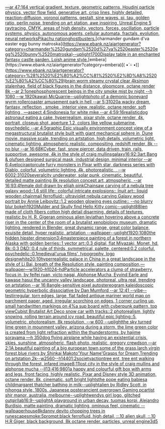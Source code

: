 [—ar 47:164 vertical gradient, texture, geometric patterns, Houdini particle physics, vector flow field, generative art, crisp lines, highly detailed, reaction-diffusion, voronoi patterns, gestalt, sine waves, pi, tau, golden ratio, perlin noise, trending on art station, awe inspiring, Unreal Engine 5 raytracing, CMYK, areas of high density, vectors, forces, oscillation, particle systems, physics, autonomous agents, cellular automata, fractals, evolution, neural networks](https://www.ebank.nz/aiartgenerator?category=%E2%80%94ar%252047%3A164%2520vertical%2520gradient%2C%2520texture%2C%2520geometric%2520patterns%2C%2520Houdini%2520particle%2520physics%2C%2520vector%2520flow%2520field%2C%2520generative%2520art%2C%2520crisp%2520lines%2C%2520highly%2520detailed%2C%2520reaction-diffusion%2C%2520voronoi%2520patterns%2C%2520gestalt%2C%2520sine%2520waves%2C%2520pi%2C%2520tau%2C%2520golden%2520ratio%2C%2520perlin%2520noise%2C%2520trending%2520on%2520art%2520station%2C%2520awe%2520inspiring%2C%2520Unreal%2520Engine%25205%2520raytracing%2C%2520CMYK%2C%2520areas%2520of%2520high%2520density%2C%2520vectors%2C%2520forces%2C%2520oscillation%2C%2520particle%2520systems%2C%2520physics%2C%2520autonomous%2520agents%2C%2520cellular%2520automata%2C%2520fractals%2C%2520evolution%2C%2520neural%2520networks)[Pikachu nation](https://www.ebank.nz/aiartgenerator?category=Pikachu%2520nation)[ghostbusters.](https://www.ebank.nz/aiartgenerator?category=ghostbusters.)[charmander gundam d'va easter egg bunny matroska](https://www.ebank.nz/aiartgenerator?category=charmander%2520gundam%2520d%27va%2520easter%2520egg%2520bunny%2520matroska)[--uplight](https://www.ebank.nz/aiartgenerator?category=--uplight)[1700](https://www.ebank.nz/aiartgenerator?category=1700)[Display table in an enchanted fantasy castle garden. Loish anime style.](https://www.ebank.nz/aiartgenerator?category=Display%2520table%2520in%2520an%2520enchanted%2520fantasy%2520castle%2520garden.%2520Loish%2520anime%2520style.)[embera](https://www.ebank.nz/aiartgenerator?category=embera)[( •́ ⍨ •̀)](https://www.ebank.nz/aiartgenerator?category=%28%2520%E2%80%A2%CC%81%2520%E2%8D%A8%2520%E2%80%A2%CC%80%29)[brain worm steamy crystal clear 4k](https://www.ebank.nz/aiartgenerator?category=brain%2520worm%2520steamy%2520crystal%2520clear%25204k)[simon stalenhag, field of black figures in the distance, gloomcore, octane render 8k --ar 2:1](https://www.ebank.nz/aiartgenerator?category=simon%2520stalenhag%2C%2520field%2520of%2520black%2520figures%2520in%2520the%2520distance%2C%2520gloomcore%2C%2520octane%2520render%25208k%2520--ar%25202%3A1)[one](https://www.ebank.nz/aiartgenerator?category=one)[phosphorescent beings in the city smoke mist by night --h 1080 --w 1920](https://www.ebank.nz/aiartgenerator?category=phosphorescent%2520beings%2520in%2520the%2520city%2520smoke%2520mist%2520by%2520night%2520--h%25201080%2520--w%25201920)[kawaii,](https://www.ebank.nz/aiartgenerator?category=kawaii%2C)[McQuarrie](https://www.ebank.nz/aiartgenerator?category=McQuarrie)[--uplight](https://www.ebank.nz/aiartgenerator?category=--uplight)[photo of a demonic boneyard wyrm rollercoaster amusement park in hell --ar 5:3](https://www.ebank.nz/aiartgenerator?category=photo%2520of%2520a%2520demonic%2520boneyard%2520wyrm%2520rollercoaster%2520amusement%2520park%2520in%2520hell%2520--ar%25205%3A3)[1020](https://www.ebank.nz/aiartgenerator?category=1020)[a wacky dream, fantasy, reflection , smoke , interior view, realistic, octane render, soft lighting , —aspect 4:5](https://www.ebank.nz/aiartgenerator?category=a%2520wacky%2520dream%2C%2520fantasy%2C%2520reflection%2520%2C%2520smoke%2520%2C%2520interior%2520view%2C%2520realistic%2C%2520octane%2520render%2C%2520soft%2520lighting%2520%2C%2520%E2%80%94aspect%25204%3A5)[indonesia for white mike --ar 4:5](https://www.ebank.nz/aiartgenerator?category=indonesia%2520for%2520white%2520mike%2520--ar%25204%3A5)[9:16](https://www.ebank.nz/aiartgenerator?category=9%3A16)[realistic](https://www.ebank.nz/aiartgenerator?category=realistic)[dog astronaut eating a cake, hyperrealism, pixar style, octane render, 4k, portrait, closeup shot, aperture 1.2, colors like yellow submarine, psychedelic  --ar 4:5](https://www.ebank.nz/aiartgenerator?category=dog%2520astronaut%2520eating%2520a%2520cake%2C%2520hyperrealism%2C%2520pixar%2520style%2C%2520octane%2520render%2C%25204k%2C%2520portrait%2C%2520closeup%2520shot%2C%2520aperture%25201.2%2C%2520colors%2520like%2520yellow%2520submarine%2C%2520psychedelic%2520%2520--ar%25204%3A5)[graphic,](https://www.ebank.nz/aiartgenerator?category=graphic%2C)[Epic visually environment concept view of a megastructural brutalist style built with giant mechanical sphere in, Dune movie, massive scale, trending on artstation, high details, volumetric light, cinematic lighting, atmospheric realistic, compositing, redshift render, 8k --no blur --ar 16:6](https://www.ebank.nz/aiartgenerator?category=Epic%2520visually%2520environment%2520concept%2520view%2520of%2520a%2520megastructural%2520brutalist%2520style%2520built%2520with%2520giant%2520mechanical%2520sphere%2520in%2C%2520Dune%2520movie%2C%2520massive%2520scale%2C%2520trending%2520on%2520artstation%2C%2520high%2520details%2C%2520volumetric%2520light%2C%2520cinematic%2520lighting%2C%2520atmospheric%2520realistic%2C%2520compositing%2C%2520redshift%2520render%2C%25208k%2520--no%2520blur%2520--ar%252016%3A6)[](https://www.ebank.nz/aiartgenerator?category=)[8K](https://www.ebank.nz/aiartgenerator?category=8K)[Cyber, fast, snow piercer, data driven, train, rails, supportive, awesome, 4k in the style of craig mullins](https://www.ebank.nz/aiartgenerator?category=Cyber%2C%2520fast%2C%2520snow%2520piercer%2C%2520data%2520driven%2C%2520train%2C%2520rails%2C%2520supportive%2C%2520awesome%2C%25204k%2520in%2520the%2520style%2520of%2520craig%2520mullins)[galaxy](https://www.ebank.nz/aiartgenerator?category=galaxy)[16:9](https://www.ebank.nz/aiartgenerator?category=16%3A9)[2:3](https://www.ebank.nz/aiartgenerator?category=2%3A3)[art,](https://www.ebank.nz/aiartgenerator?category=art%2C)[Bang & olufsen designed surgical mask, industrial design, minimal interior --ar 6:4](https://www.ebank.nz/aiartgenerator?category=Bang%2520%26%2520olufsen%2520designed%2520surgical%2520mask%2C%2520industrial%2520design%2C%2520minimal%2520interior%2520--ar%25206%3A4)[velociraptor](https://www.ebank.nz/aiartgenerator?category=velociraptor)[cute furry monsters in Pixar with star, darkness series with Diablo, colorful, volumetric lighting, 4k, photorealistic, , --w 600](https://www.ebank.nz/aiartgenerator?category=cute%2520furry%2520monsters%2520in%2520Pixar%2520with%2520star%2C%2520darkness%2520series%2520with%2520Diablo%2C%2520colorful%2C%2520volumetric%2520lighting%2C%25204k%2C%2520photorealistic%2C%2520%2C%2520--w%2520600)[2:3](https://www.ebank.nz/aiartgenerator?category=2%3A3)[1020](https://www.ebank.nz/aiartgenerator?category=1020)[several](https://www.ebank.nz/aiartgenerator?category=several)[city underwater, solar punk, cinematic, beautiful, detailed matte painting 8k resolution concept art, atmospheric, --ar 16:9](https://www.ebank.nz/aiartgenerator?category=city%2520underwater%2C%2520solar%2520punk%2C%2520cinematic%2C%2520beautiful%2C%2520detailed%2520matte%2520painting%25208k%2520resolution%2520concept%2520art%2C%2520atmospheric%2C%2520--ar%252016%3A9)[3:4](https://www.ebank.nz/aiartgenerator?category=3%3A4)[female doll drawn by elijah pink](https://www.ebank.nz/aiartgenerator?category=female%2520doll%2520drawn%2520by%2520elijah%2520pink)[Chainsaw carving of a nebula tree galaxy wood::1.6 still life:: colorful intricate explosions:: Inuit art:: liquid wooden chainmail ferrofluid:: ultraviolet nebula carving Galaxy wood portrait by Annie Leibovitz::1.2 wooden glowing eyes outline:: --no blurry blur bokeh](https://www.ebank.nz/aiartgenerator?category=Chainsaw%2520carving%2520of%2520a%2520nebula%2520tree%2520galaxy%2520wood%3A%3A1.6%2520still%2520life%3A%3A%2520colorful%2520intricate%2520explosions%3A%3A%2520Inuit%2520art%3A%3A%2520liquid%2520wooden%2520chainmail%2520ferrofluid%3A%3A%2520ultraviolet%2520nebula%2520carving%2520Galaxy%2520wood%2520portrait%2520by%2520Annie%2520Leibovitz%3A%3A1.2%2520wooden%2520glowing%2520eyes%2520outline%3A%3A%2520--no%2520blurry%2520blur%2520bokeh)[1920](https://www.ebank.nz/aiartgenerator?category=1920)[Mulder and Skully find Hello Kitty comic](https://www.ebank.nz/aiartgenerator?category=Mulder%2520and%2520Skully%2520find%2520Hello%2520Kitty%2520comic)[--uplight](https://www.ebank.nz/aiartgenerator?category=--uplight)[88](https://www.ebank.nz/aiartgenerator?category=88)[lien made of cloth fibers cotton high detail disarming, details of textures, realistic,by H. R. Giger](https://www.ebank.nz/aiartgenerator?category=lien%2520made%2520of%2520cloth%2520fibers%2520cotton%2520high%2520detail%2520disarming%2C%2520details%2520of%2520textures%2C%2520realistic%2Cby%2520H.%2520R.%2520Giger)[an ominous alien leviathan hovering above a concrete riser in the center of the room of a brutalist xenobiology museum, dramatic lighting, rendered in Blender, great dynamic range, great color balance, exuisite detail, hyper realistic, artstation --wallpaper](https://www.ebank.nz/aiartgenerator?category=an%2520ominous%2520alien%2520leviathan%2520hovering%2520above%2520a%2520concrete%2520riser%2520in%2520the%2520center%2520of%2520the%2520room%2520of%2520a%2520brutalist%2520xenobiology%2520museum%2C%2520dramatic%2520lighting%2C%2520rendered%2520in%2520Blender%2C%2520great%2520dynamic%2520range%2C%2520great%2520color%2520balance%2C%2520exuisite%2520detail%2C%2520hyper%2520realistic%2C%2520artstation%2520--wallpaper)[--uplight](https://www.ebank.nz/aiartgenerator?category=--uplight)[1920:1080](https://www.ebank.nz/aiartgenerator?category=1920%3A1080)[the hidden hipster dimension](https://www.ebank.nz/aiartgenerator?category=the%2520hidden%2520hipster%2520dimension)[3:4](https://www.ebank.nz/aiartgenerator?category=3%3A4)[masterpiece painting of a forest in northern Alaska with golden berries::1 vector art::0.3 digital, flat Miyazaki, Monet, hd, 8k::0.3 D&D::0.4 rule of thirds, symmetrical, palette, centered:0.2 colorful, psychedelic::0.1](https://www.ebank.nz/aiartgenerator?category=masterpiece%2520painting%2520of%2520a%2520forest%2520in%2520northern%2520Alaska%2520with%2520golden%2520berries%3A%3A1%2520vector%2520art%3A%3A0.3%2520digital%2C%2520flat%2520Miyazaki%2C%2520Monet%2C%2520hd%2C%25208k%3A%3A0.3%2520D%26D%3A%3A0.4%2520rule%2520of%2520thirds%2C%2520symmetrical%2C%2520palette%2C%2520centered%3A0.2%2520colorful%2C%2520psychedelic%3A%3A0.1)[medieval](https://www.ebank.nz/aiartgenerator?category=medieval)['urua films', typogrophy, logo design](https://www.ebank.nz/aiartgenerator?category=%27urua%2520films%27%2C%2520typogrophy%2C%2520logo%2520design)[white](https://www.ebank.nz/aiartgenerator?category=white)[20:10](https://www.ebank.nz/aiartgenerator?category=20%3A10)[hyperrealistic palace in China in a great landscape in the style of Li Bai, breath of the Resolution style, painting composition,—wallpaper—w1920–h1024–hd](https://www.ebank.nz/aiartgenerator?category=hyperrealistic%2520palace%2520in%2520China%2520in%2520a%2520great%2520landscape%2520in%2520the%2520style%2520of%2520Li%2520Bai%2C%2520breath%2520of%2520the%2520Resolution%2520style%2C%2520painting%2520composition%2C%E2%80%94wallpaper%E2%80%94w1920%E2%80%93h1024%E2%80%93hd)[Particle accelerators a clump of strawberry, focus in, by feifei ruan, victo nagai, Alphonse Mucha, Eyvind Earle and kawase hasui the uncanny valley landscape, photoreal, ultra real, trending on artstation --ar 16:8](https://www.ebank.nz/aiartgenerator?category=Particle%2520accelerators%2520a%2520clump%2520of%2520strawberry%2C%2520focus%2520in%2C%2520by%2520feifei%2520ruan%2C%2520victo%2520nagai%2C%2520Alphonse%2520Mucha%2C%2520Eyvind%2520Earle%2520and%2520kawase%2520hasui%2520the%2520uncanny%2520valley%2520landscape%2C%2520photoreal%2C%2520ultra%2520real%2C%2520trending%2520on%2520artstation%2520--ar%252016%3A8)[angle-sensitive pixel autostereogram kaleidoscopic geometric hyperbolic dissociative by Dan Mumford --ar 12:41 --vibe](https://www.ebank.nz/aiartgenerator?category=angle-sensitive%2520pixel%2520autostereogram%2520kaleidoscopic%2520geometric%2520hyperbolic%2520dissociative%2520by%2520Dan%2520Mumford%2520--ar%252012%3A41%2520--vibe)[--test](https://www.ebank.nz/aiartgenerator?category=--test)[irregular, torn edges, large, flat faded antique  mariner  world map on parchment paper, aged, irregular scorching on edges, 1 corner curling up, small handwritten markings on 4%](https://www.ebank.nz/aiartgenerator?category=irregular%2C%2520torn%2520edges%2C%2520large%2C%2520flat%2520faded%2520antique%2520%2520mariner%2520%2520world%2520map%2520on%2520parchment%2520paper%2C%2520aged%2C%2520irregular%2520scorching%2520on%2520edges%2C%25201%2520corner%2520curling%2520up%2C%2520small%2520handwritten%2520markings%2520on%25204%25)[a sup board with cyberpunk pattern, top view](https://www.ebank.nz/aiartgenerator?category=a%2520sup%2520board%2520with%2520cyberpunk%2520pattern%2C%2520top%2520view)[Cubist Brutalist Art Deco snow car with tracks::2 photorealism, lightly snowing, rolling terrain around icy road, beautiful epic lighting::5, volumetric, photorealism, 8k resolution, --w 600 --uplight](https://www.ebank.nz/aiartgenerator?category=Cubist%2520Brutalist%2520Art%2520Deco%2520snow%2520car%2520with%2520tracks%3A%3A2%2520photorealism%2C%2520lightly%2520snowing%2C%2520rolling%2520terrain%2520around%2520icy%2520road%2C%2520beautiful%2520epic%2520lighting%3A%3A5%2C%2520volumetric%2C%2520photorealism%2C%25208k%2520resolution%2C%2520--w%2520600%2520--uplight)[the sky turned lime green in mounment valley, arizona during a storm, the lime green color is created from light refraction within the thunderstorms, by hajime sorayama —h 350](https://www.ebank.nz/aiartgenerator?category=the%2520sky%2520turned%2520lime%2520green%2520in%2520mounment%2520valley%2C%2520arizona%2520during%2520a%2520storm%2C%2520the%2520lime%2520green%2520color%2520is%2520created%2520from%2520light%2520refraction%2520within%2520the%2520thunderstorms%2C%2520by%2520hajime%2520sorayama%2520%E2%80%94h%2520350)[dog flying airplane while having an existential crisis, skies, sunshine, atmospheric, flash photo, realistic, gregory crewdson —ar 2:1](https://www.ebank.nz/aiartgenerator?category=dog%2520flying%2520airplane%2520while%2520having%2520an%2520existential%2520crisis%2C%2520skies%2C%2520sunshine%2C%2520atmospheric%2C%2520flash%2520photo%2C%2520realistic%2C%2520gregory%2520crewdson%2520%E2%80%94ar%25202%3A1)[A beautiful painting of a big european town,some of the grass,larch virgin forest,blue rivers,by Shinkai Makoto'Your Name'Grasps for Dream,Trending on artstation,2k--w2560--h1440](https://www.ebank.nz/aiartgenerator?category=A%2520beautiful%2520painting%2520of%2520a%2520big%2520european%2520town%2Csome%2520of%2520the%2520grass%2Clarch%2520virgin%2520forest%2Cblue%2520rivers%2Cby%2520Shinkai%2520Makoto%27Your%2520Name%27Grasps%2520for%2520Dream%2CTrending%2520on%2520artstation%2C2k--w2560--h1440)[1:2](https://www.ebank.nz/aiartgenerator?category=1%3A2)[society](https://www.ebank.nz/aiartgenerator?category=society)[action](https://www.ebank.nz/aiartgenerator?category=action)[tree ent, tree ent walking through the forest, infared image](https://www.ebank.nz/aiartgenerator?category=tree%2520ent%2C%2520tree%2520ent%2520walking%2520through%2520the%2520forest%2C%2520infared%2520image)[8:11](https://www.ebank.nz/aiartgenerator?category=8%3A11)[lost city in the style of craig mullins and alphonse mucha --ll](https://www.ebank.nz/aiartgenerator?category=lost%2520city%2520in%2520the%2520style%2520of%2520craig%2520mullins%2520and%2520alphonse%2520mucha%2520--ll)[1](https://www.ebank.nz/aiartgenerator?category=1)[3:4](https://www.ebank.nz/aiartgenerator?category=3%3A4)[16:9](https://www.ebank.nz/aiartgenerator?category=16%3A9)[80](https://www.ebank.nz/aiartgenerator?category=80)[1](https://www.ebank.nz/aiartgenerator?category=1)[a happy and colourful gift box with arms and legs, front facing, highly realistic, Pixar and Disney style 3D animation, octane render, 8k, cinematic, soft bright lights](https://www.ebank.nz/aiartgenerator?category=a%2520happy%2520and%2520colourful%2520gift%2520box%2520with%2520arms%2520and%2520legs%2C%2520front%2520facing%2C%2520highly%2520realistic%2C%2520Pixar%2520and%2520Disney%2520style%25203D%2520animation%2C%2520octane%2520render%2C%25208k%2C%2520cinematic%2C%2520soft%2520bright%2520lights)[the pope eating babies](https://www.ebank.nz/aiartgenerator?category=the%2520pope%2520eating%2520babies)[a child](https://www.ebank.nz/aiartgenerator?category=a%2520child)[margaret thatcher bathing in milk](https://www.ebank.nz/aiartgenerator?category=margaret%2520thatcher%2520bathing%2520in%2520milk)[--uplight](https://www.ebank.nz/aiartgenerator?category=--uplight)[alien by Ridley Scott, in nihonga style, 1800s, Japanese poster](https://www.ebank.nz/aiartgenerator?category=alien%2520by%2520Ridley%2520Scott%2C%2520in%2520nihonga%2520style%2C%25201800s%2C%2520Japanese%2520poster)[ancient overgrown Gaming pc](https://www.ebank.nz/aiartgenerator?category=ancient%2520overgrown%2520Gaming%2520pc)[artist shir manor, australia, melbourne](https://www.ebank.nz/aiartgenerator?category=artist%2520shir%2520manor%2C%2520australia%2C%2520melbourne)[--uplight](https://www.ebank.nz/aiartgenerator?category=--uplight)[wendys girl logo, glitched out](https://www.ebank.nz/aiartgenerator?category=wendys%2520girl%2520logo%2C%2520glitched%2520out)[girl](https://www.ebank.nz/aiartgenerator?category=girl)[lab](https://www.ebank.nz/aiartgenerator?category=lab)[16:9](https://www.ebank.nz/aiartgenerator?category=16%3A9)[--uplight](https://www.ebank.nz/aiartgenerator?category=--uplight)[A playground in urban decay, tuomas korpi, Alejandro Burdisio, matte painting, dramatic lighting, ominous feel, cinematic --wallpaper](https://www.ebank.nz/aiartgenerator?category=A%2520playground%2520in%2520urban%2520decay%2C%2520tuomas%2520korpi%2C%2520Alejandro%2520Burdisio%2C%2520matte%2520painting%2C%2520dramatic%2520lighting%2C%2520ominous%2520feel%2C%2520cinematic%2520--wallpaper)[house](https://www.ebank.nz/aiartgenerator?category=house)[8k](https://www.ebank.nz/aiartgenerator?category=8k)[danny devito chopping trees in runescape](https://www.ebank.nz/aiartgenerator?category=danny%2520devito%2520chopping%2520trees%2520in%2520runescape)[smoke:5](https://www.ebank.nz/aiartgenerator?category=smoke%3A5)[prompt:black ferrofluid, high detail, ::.10 alien skull, ::.10 H.R Giger, black background, 8k octane render, particles, unreal engine](https://www.ebank.nz/aiartgenerator?category=prompt%3Ablack%2520ferrofluid%2C%2520high%2520detail%2C%2520%3A%3A.10%2520alien%2520skull%2C%2520%3A%3A.10%2520H.R%2520Giger%2C%2520black%2520background%2C%25208k%2520octane%2520render%2C%2520particles%2C%2520unreal%2520engine)[3d](https://www.ebank.nz/aiartgenerator?category=3d)[5](https://www.ebank.nz/aiartgenerator?category=5)